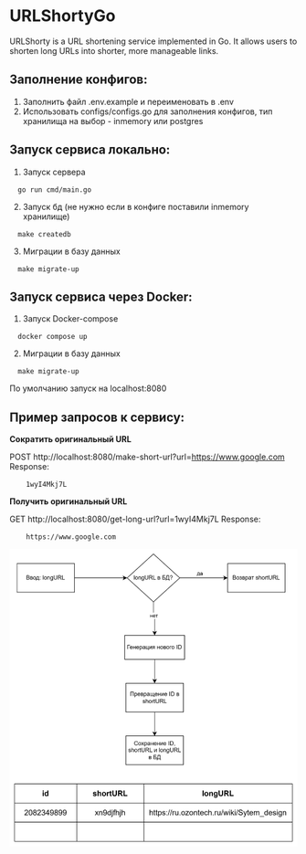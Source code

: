 # URLShortyGo
URLShorty is a URL shortening service implemented in Go. It allows users to shorten long URLs into shorter, more manageable links.

## Заполнение конфигов:
1. Заполнить файл .env.example и переименовать в .env
2. Использовать configs/configs.go для заполнения конфигов, тип хранилища на выбор - inmemory или postgres

## Запуск сервиса локально:
1. Запуск сервера
```shell
  go run cmd/main.go
```
2. Запуск бд (не нужно если в конфиге поставили inmemory хранилище)
```shell
  make createdb
```
3. Миграции в базу данных
```shell
  make migrate-up
```

## Запуск сервиса через Docker:
1. Запуск Docker-compose
```shell
  docker compose up
```
2. Миграции в базу данных
```shell
  make migrate-up
```

По умолчанию запуск на localhost:8080

## Пример запросов к сервису:
**Сократить оригинальный URL**

POST http://localhost:8080/make-short-url?url=https://www.google.com
Response: 
```
    1wyI4Mkj7L
```
**Получить оригинальный URL**

GET http://localhost:8080/get-long-url?url=1wyI4Mkj7L
Response: 
```
    https://www.google.com
```

![img_1.png](img_1.png)
